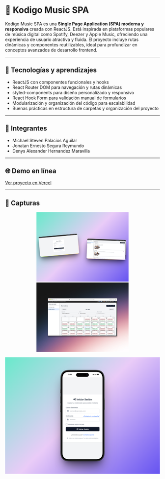 # 🚀 Kodigo Music SPA

Kodigo Music SPA es una **Single Page Application (SPA) moderna y responsiva** creada con ReactJS. Está inspirada en plataformas populares de música digital como Spotify, Deezer y Apple Music, ofreciendo una experiencia de usuario atractiva y fluida. El proyecto incluye rutas dinámicas y componentes reutilizables, ideal para profundizar en conceptos avanzados de desarrollo frontend.

---

## 🧠 Tecnologías y aprendizajes

- ReactJS con componentes funcionales y hooks  
- React Router DOM para navegación y rutas dinámicas  
- styled-components para diseño personalizado y responsivo  
- React Hook Form para validación manual de formularios  
- Modularización y organización del código para escalabilidad  
- Buenas prácticas en estructura de carpetas y organización del proyecto  

---

## 👥 Integrantes

- Michael Steven Palacios Aguilar  
- Jonatan Ernesto Segura Reymundo  
- Denys Alexander Hernandez Maravilla  

---

## 🌐 Demo en línea

[Ver proyecto en Vercel](https://kodigo-api-wheat.vercel.app/)

---

## 📸 Capturas

<p align="center">
  <img src="733_1x_shots_so.png" alt="Home " width="300" />
  <img src="21shots_so.png" alt="Reservation" width="300" />
</p>

<p align="center">
  <img src="349shots_so.png" alt="Login" width="600" />
  </p>
